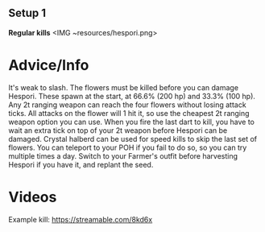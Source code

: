 ## Setup 1
**Regular kills**
<IMG ~resources/hespori.png>

# Advice/Info
It's weak to slash.
The flowers must be killed before you can damage Hespori. These spawn at the start, at 66.6% (200 hp) and 33.3% (100 hp).
Any 2t ranging weapon can reach the four flowers without losing attack ticks. All attacks on the flower will 1 hit it, so use the cheapest 2t ranging weapon option you can use. When you fire the last dart to kill, you have to wait an extra tick on top of your 2t weapon before Hespori can be damaged.
Crystal halberd can be used for speed kills to skip the last set of flowers. You can teleport to your POH if you fail to do so, so you can try multiple times a day.
Switch to your Farmer's outfit before harvesting Hespori if you have it, and replant the seed.

# Videos
Example kill: https://streamable.com/8kd6x
